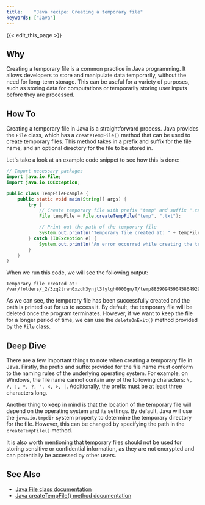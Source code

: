 ```yaml
---
title:    "Java recipe: Creating a temporary file"
keywords: ["Java"]
---
```


{{< edit_this_page >}}

## Why
Creating a temporary file is a common practice in Java programming. It allows developers to store and manipulate data temporarily, without the need for long-term storage. This can be useful for a variety of purposes, such as storing data for computations or temporarily storing user inputs before they are processed.

## How To
Creating a temporary file in Java is a straightforward process. Java provides the `File` class, which has a `createTempFile()` method that can be used to create temporary files. This method takes in a prefix and suffix for the file name, and an optional directory for the file to be stored in.

Let's take a look at an example code snippet to see how this is done:

```Java
// Import necessary packages
import java.io.File;
import java.io.IOException;

public class TempFileExample {
    public static void main(String[] args) {
        try {
            // Create temporary file with prefix "temp" and suffix ".txt"
            File tempFile = File.createTempFile("temp", ".txt");

            // Print out the path of the temporary file
            System.out.println("Temporary file created at: " + tempFile.getAbsolutePath());
        } catch (IOException e) {
            System.out.println("An error occurred while creating the temporary file.");
        }
    }
}
```

When we run this code, we will see the following output:

```
Temporary file created at: /var/folders/_2/3zq2trwn0xzdh3ynjl3fylgh0000gn/T/temp8839094590458649291.txt
```

As we can see, the temporary file has been successfully created and the path is printed out for us to access it. By default, the temporary file will be deleted once the program terminates. However, if we want to keep the file for a longer period of time, we can use the `deleteOnExit()` method provided by the `File` class.

## Deep Dive
There are a few important things to note when creating a temporary file in Java. Firstly, the prefix and suffix provided for the file name must conform to the naming rules of the underlying operating system. For example, on Windows, the file name cannot contain any of the following characters: `\, /, :, *, ?, ", <, >, |`. Additionally, the prefix must be at least three characters long.

Another thing to keep in mind is that the location of the temporary file will depend on the operating system and its settings. By default, Java will use the `java.io.tmpdir` system property to determine the temporary directory for the file. However, this can be changed by specifying the path in the `createTempFile()` method.

It is also worth mentioning that temporary files should not be used for storing sensitive or confidential information, as they are not encrypted and can potentially be accessed by other users.

## See Also
- [Java File class documentation](https://docs.oracle.com/javase/8/docs/api/java/io/File.html)
- [Java createTempFile() method documentation](https://docs.oracle.com/javase/8/docs/api/java/io/File.html#createTempFile-java.lang.String-java.lang.String-java.io.File-)